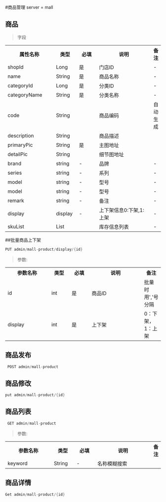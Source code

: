 #商品管理
server = mall

## 商品
 
> 字段
 <table>
     <tr>
         <th style="width:150px;">属性名称</th>
         <th style="width:60px;">类型</th>
         <th style="width:60px;">必填</th>
         <th style="width:200px;">说明</th>
         <th>备注</th>
     </tr>
     <tr>
         <td>shopId</td>
         <td>Long</td>
         <td>是</td>
         <td>门店ID</td>
         <td>-</td>
     </tr>
     <tr>
         <td>name</td>
         <td>String</td>
         <td>是</td>
         <td>商品名称</td>
         <td>-</td>
     </tr>
     <tr>
         <td>categoryId</td>
         <td>Long</td>
         <td>是</td>
         <td>分类ID</td>
         <td>-</td>
     </tr>
     <tr>
         <td>categoryName</td>
         <td>String</td>
         <td>是</td>
         <td>分类名称</td>
         <td>-</td>
     </tr>
     <tr>
         <td>code</td>
         <td>String</td>
         <td></td>
         <td>商品编码</td>
         <td>自动生成</td>
     </tr>
     <tr>
         <td>description</td>
         <td>String</td>
         <td></td>
         <td>商品描述</td>
         <td></td>
     </tr>
     <tr>
         <td>primaryPic</td>
         <td>String</td>
         <td>是</td>
         <td>主图地址</td>
         <td></td>
     </tr>
     <tr>
         <td>detailPic</td>
         <td>String</td>
         <td></td>
         <td>细节图地址</td>
         <td></td>
     </tr>
       <tr>
             <td>brand</td>
             <td>string</td>
             <td>-</td>
             <td>品牌</td>
             <td>-</td>
         </tr>
         <tr>
             <td>series</td>
             <td>string</td>
             <td>-</td>
             <td>系列</td>
             <td>-</td>
         </tr>
         <tr>
             <td>model</td>
             <td>string</td>
             <td>-</td>
             <td>型号</td>
             <td>-</td>
         </tr>
         <tr>
             <td>model</td>
             <td>string</td>
             <td>-</td>
             <td>型号</td>
             <td>-</td>
         </tr>
           <tr>
              <td>remark</td>
              <td>string</td>
              <td>-</td>
              <td>备注</td>
              <td>-</td>
          </tr>
           <tr>
              <td>display</td>
              <td>display</td>
              <td>-</td>
              <td>上下架信息0:下架,1:上架</td>
              <td>-</td>
          </tr>
           <tr>
              <td>skuList</td>
              <td>List<MallSku></td>
              <td></td>
              <td>库存信息列表</td>
              <td>-</td>
           </tr>
                  
 </table>    
 
 ##批量商品上下架
 ```java 
 PUT admin/mall-product/display/{id}
```
 > 参数:
 <table>
     <tr>
         <th style="width:150px;">参数名称</th>
         <th style="width:60px;">类型</th>
         <th style="width:60px;">必填</th>
         <th style="width:200px;">说明</th>
         <th>备注</th>
     </tr>
     <tr>
         <td>id</td>
         <td>int</td>
         <td>是</td>
         <td>商品ID</td>
         <td>批量时用','号分隔</td>
     </tr>
     <tr>
         <td>display</td>
         <td>int</td>
         <td>是</td>
         <td>上下架</td>
         <td>0：下架，1：上架</td>
     </tr>
  </table>  
  
  ## 商品发布
  
   ```java 
    POST admin/mall-product
   ```

  ## 商品修改
  ```java 
  put admin/mall-product/{id}
 ```
 
 ## 商品列表
   
```java 
 GET admin/mall-product
```
 > 参数:
 <table>
     <tr>
         <th style="width:150px;">参数名称</th>
         <th style="width:60px;">类型</th>
         <th style="width:60px;">必填</th>
         <th style="width:200px;">说明</th>
         <th>备注</th>
     </tr>
     <tr>
         <td>keyword</td>
         <td>String</td>
         <td>-</td>
         <td>名称模糊搜索</td>
         <td></td>
     </tr>
  </table> 
  
  ## 商品详情
  ```java 
  Get admin/mall-product/{id}
 ```